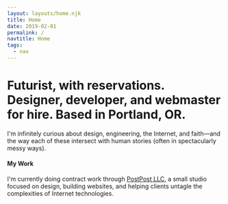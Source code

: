 ```yaml
---
layout: layouts/home.njk
title: Home
date: 2019-02-01
permalink: /
navtitle: Home
tags:
  - nav
---
```


# Futurist, with reservations. Designer, developer, and webmaster for hire. Based in Portland, OR.

I'm infinitely curious about design, engineering, the Internet, and faith—and the way each of these intersect with human stories (often in spectacularly messy ways).

#### My Work

I'm currently doing contract work through [PostPost LLC](/postpost), a small studio focused on design, building websites, and helping clients untagle the complexities of Internet technologies.